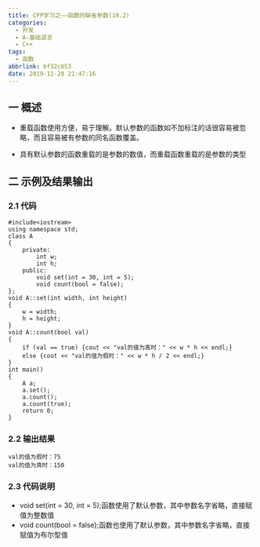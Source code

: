 ```yaml
---
title: CPP学习之——函数的缺省参数(10.2)
categories:
  - 开发
  - A-基础语言
  - C++
tags:
  - 函数
abbrlink: bf32c653
date: 2019-11-20 21:47:16
---
```

## 一 概述

* 重载函数使用方便，易于理解。默认参数的函数如不加标注的话很容易被忽略，而且容易被有参数的同名函数覆盖。
* 具有默认参数的函数重载的是参数的数值，而重载函数重载的是参数的类型  

  <!--more-->

## 二  示例及结果输出

### 2.1 代码

```
#include<iostream>
using namespace std;
class A 
{
	private:
		int w;
		int h;
	public:
		void set(int = 30, int = 5);
		void count(bool = false);
};
void A::set(int width, int height) 
{
	w = width;
	h = height;
}
void A::count(bool val) 
{
	if (val == true) {cout << "val的值为真时：" << w * h << endl;} 
	else {cout << "val的值为假时：" << w * h / 2 << endl;}
}
int main() 
{
	A a;
	a.set();
	a.count();
	a.count(true);
	return 0;
}
```

### 2.2 输出结果

```
val的值为假时：75
val的值为真时：150
```

### 2.3 代码说明

* void set(int = 30, int = 5);函数使用了默认参数，其中参数名字省略，直接赋值为整数值
* void count(bool = false);函数也使用了默认参数，其中参数名字省略，直接赋值为布尔型值